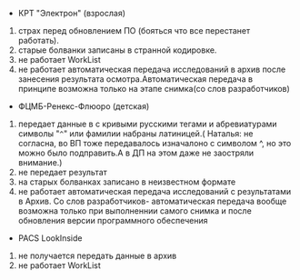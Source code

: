   * КРТ "Электрон" (взрослая)
  1. страх перед обновлением ПО (бояться что все перестанет работать).
  1. старые болванки записаны в странной кодировке.
  1. не работает WorkList
  1. не работает автоматическая передача исследований в архив после  занесения результата осмотра.Автоматическая передача в принципе возможна только на этапе снимка(со слов разработчиков)

  * ФЦМБ-Ренекс-Флюоро (детская)
  1. передает данные в с кривыми русскими тегами и абревиатурами символы "`^`" или фамилии набраны латиницей.( Наталья: не согласна, во ВП тоже передавалось изначалоно с символом ^, но это можно было подправить.А в ДП на этом даже не заостряли внимание.)
  1. не передает результат
  1. на старых болванках записано в неизвестном формате
  1. не работает автоматическая передача исследований с результатами в Архив. Со слов разработчиков- автоматическая передача вообще возможна только при выполненнии самого снимка и после обновления версии программного обеспечения
  * PACS LookInside
  1. не получается передать данные в архив
  1. не работает WorkList